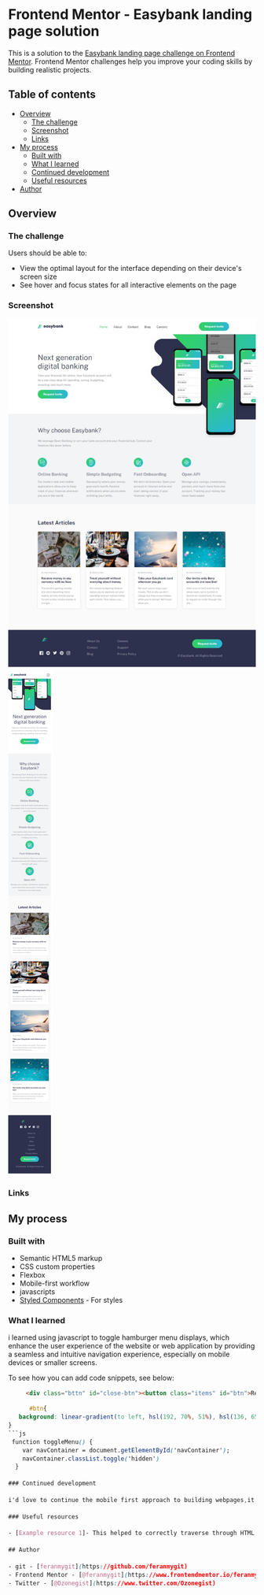 # Frontend Mentor - Easybank landing page solution

This is a solution to the [Easybank landing page challenge on Frontend Mentor](https://www.frontendmentor.io/challenges/news-homepage-H6SWTa1MFl). Frontend Mentor challenges help you improve your coding skills by building realistic projects. 

## Table of contents

- [Overview](#overview)
  - [The challenge](#the-challenge)
  - [Screenshot](#screenshot)
  - [Links](#links)
- [My process](#my-process)
  - [Built with](#built-with)
  - [What I learned](#what-i-learned)
  - [Continued development](#continued-development)
  - [Useful resources](#useful-resources)
- [Author](#author)

## Overview

### The challenge

Users should be able to:

- View the optimal layout for the interface depending on their device's screen size
- See hover and focus states for all interactive elements on the page

### Screenshot

![](./screenshots/Screenshot_12-4-2024_102340_127.0.0.1.jpeg)
![](./screenshots/127.0.0.1_5501_easybank-landing-page-master_index.html%20(1).png)

### Links
## My process

### Built with

- Semantic HTML5 markup
- CSS custom properties
- Flexbox
- Mobile-first workflow
- javascripts
- [Styled Components](https://styled-components.com/) - For styles

### What I learned
i learned using javascript to toggle hamburger menu displays, which enhance the user experience of the website or web application by providing a seamless and intuitive navigation experience, especially on mobile devices or smaller screens.

To see how you can add code snippets, see below:

```html
     <div class="bttn" id="close-btn"><button class="items" id="btn">Request Invite</button></div>
```
```css
      #btn{
   background: linear-gradient(to left, hsl(192, 70%, 51%), hsl(136, 65%, 51%));
}
```js
 function toggleMenu() {
    var navContainer = document.getElementById('navContainer');
    navContainer.classList.toggle('hidden')
  }

### Continued development

i'd love to continue the mobile first approach to building webpages,it is faster and pages built with this approach tends to adjust faster to the change in screen size and also loads fastetr on mobile.

### Useful resources

- [Example resource 1]- This helped to correctly traverse through HTML elemwents using CSS and JavaScript.

## Author 

- git - [feranmygit](https://github.com/feranmygit)
- Frontend Mentor - [@feranmygit](https://www.frontendmentor.io/feranmygit)
- Twitter - [@Ozonegist](https://www.twitter.com/Ozonegist)

